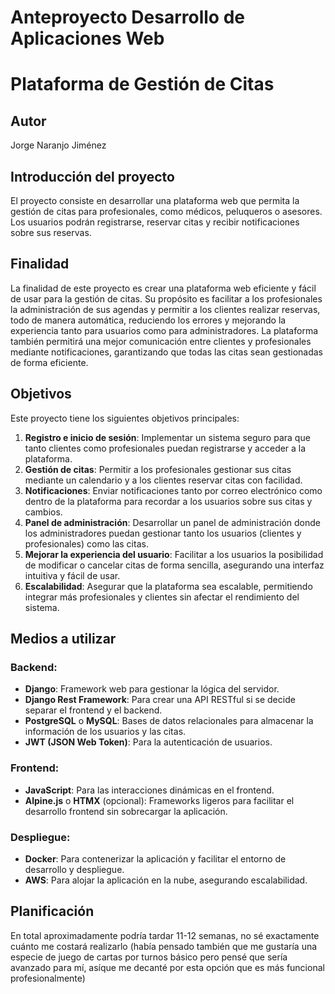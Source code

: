 # Anteproyecto Desarrollo de Aplicaciones Web
# Plataforma de Gestión de Citas

## Autor
Jorge Naranjo Jiménez

## Introducción del proyecto

El proyecto consiste en desarrollar una plataforma web que permita la gestión de citas para profesionales, como médicos, peluqueros o asesores. Los usuarios podrán registrarse, reservar citas y recibir notificaciones sobre sus reservas.

## Finalidad

La finalidad de este proyecto es crear una plataforma web eficiente y fácil de usar para la gestión de citas. Su propósito es facilitar a los profesionales la administración de sus agendas y permitir a los clientes realizar reservas, todo de manera automática, reduciendo los errores y mejorando la experiencia tanto para usuarios como para administradores. La plataforma también permitirá una mejor comunicación entre clientes y profesionales mediante notificaciones, garantizando que todas las citas sean gestionadas de forma eficiente.

## Objetivos

Este proyecto tiene los siguientes objetivos principales:

1. **Registro e inicio de sesión**: Implementar un sistema seguro para que tanto clientes como profesionales puedan registrarse y acceder a la plataforma.
2. **Gestión de citas**: Permitir a los profesionales gestionar sus citas mediante un calendario y a los clientes reservar citas con facilidad.
3. **Notificaciones**: Enviar notificaciones tanto por correo electrónico como dentro de la plataforma para recordar a los usuarios sobre sus citas y cambios.
4. **Panel de administración**: Desarrollar un panel de administración donde los administradores puedan gestionar tanto los usuarios (clientes y profesionales) como las citas.
5. **Mejorar la experiencia del usuario**: Facilitar a los usuarios la posibilidad de modificar o cancelar citas de forma sencilla, asegurando una interfaz intuitiva y fácil de usar.
6. **Escalabilidad**: Asegurar que la plataforma sea escalable, permitiendo integrar más profesionales y clientes sin afectar el rendimiento del sistema.

## Medios a utilizar

### Backend:
- **Django**: Framework web para gestionar la lógica del servidor.
- **Django Rest Framework**: Para crear una API RESTful si se decide separar el frontend y el backend.
- **PostgreSQL** o **MySQL**: Bases de datos relacionales para almacenar la información de los usuarios y las citas.
- **JWT (JSON Web Token)**: Para la autenticación de usuarios.

### Frontend:
- **JavaScript**: Para las interacciones dinámicas en el frontend.
- **Alpine.js** o **HTMX** (opcional): Frameworks ligeros para facilitar el desarrollo frontend sin sobrecargar la aplicación.

### Despliegue:
- **Docker**: Para contenerizar la aplicación y facilitar el entorno de desarrollo y despliegue.
- **AWS**: Para alojar la aplicación en la nube, asegurando escalabilidad.

## Planificación
En total aproximadamente podría tardar 11-12 semanas, no sé exactamente cuánto me costará realizarlo (había pensado también que me gustaría una especie de juego de cartas por turnos básico pero pensé que sería avanzado para mí, asíque me decanté por esta opción que es más funcional profesionalmente)

